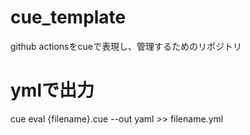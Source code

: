 # cue_template
github actionsをcueで表現し、管理するためのリポジトリ


# ymlで出力
cue eval {filename}.cue --out yaml >> filename.yml